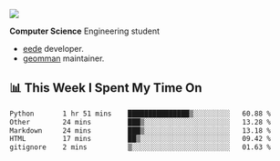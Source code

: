 ![](https://komarev.com/ghpvc/?username=brauliorivas&color=green)

**Computer Science** Engineering student

- [eede](https://github.com/key4hep/eede) developer.
- [geomman](https://www.freshports.org/sysutils/geomman) maintainer.

## 📊 This Week I Spent My Time On

<!--START_SECTION:waka-->

```txt
Python       1 hr 51 mins    ███████████████▒░░░░░░░░░   60.88 %
Other        24 mins         ███▒░░░░░░░░░░░░░░░░░░░░░   13.28 %
Markdown     24 mins         ███▒░░░░░░░░░░░░░░░░░░░░░   13.18 %
HTML         17 mins         ██▒░░░░░░░░░░░░░░░░░░░░░░   09.42 %
gitignore    2 mins          ▒░░░░░░░░░░░░░░░░░░░░░░░░   01.63 %
```

<!--END_SECTION:waka-->
